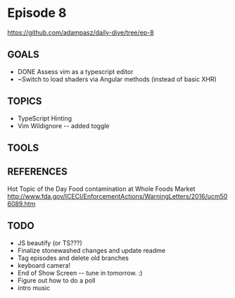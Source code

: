 # Episode 8
https://github.com/adampasz/daily-dive/tree/ep-8

## GOALS
* DONE Assess vim as a typescript editor
* ~Switch to load shaders via Angular methods (instead of basic XHR)

## TOPICS
* TypeScript Hinting
* Vim Wildignore -- added toggle

## TOOLS

## REFERENCES
Hot Topic of the Day
Food contamination at Whole Foods Market
http://www.fda.gov/ICECI/EnforcementActions/WarningLetters/2016/ucm506089.htm

## TODO
* JS beautify (or TS???)
* Finalize stonewashed changes and update readme
* Tag episodes and delete old branches
* keyboard camera!
* End of Show Screen -- tune in tomorrow. :)
* Figure out how to do a poll
* intro music

